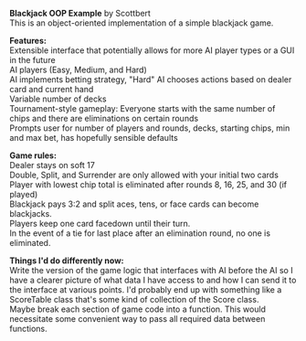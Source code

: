 **Blackjack OOP Example** by Scottbert  
This is an object-oriented implementation of a simple blackjack game.  
  
**Features:**  
Extensible interface that potentially allows for more AI player types or a GUI in the future  
AI players (Easy, Medium, and Hard)  
AI implements betting strategy, "Hard" AI chooses actions based on dealer card and current hand  
Variable number of decks  
Tournament-style gameplay: Everyone starts with the same number of chips and there are eliminations on certain rounds  
Prompts user for number of players and rounds, decks, starting chips, min and max bet, has hopefully sensible defaults  
  
**Game rules:**  
Dealer stays on soft 17  
Double, Split, and Surrender are only allowed with your initial two cards  
Player with lowest chip total is eliminated after rounds 8, 16, 25, and 30 (if played)  
Blackjack pays 3:2 and split aces, tens, or face cards can become blackjacks.  
Players keep one card facedown until their turn.  
In the event of a tie for last place after an elimination round, no one is eliminated.  

**Things I'd do differently now:**  
Write the version of the game logic that interfaces with AI before the AI so I have a clearer picture of what data I have access to and how I can send it to the interface at various points. I'd probably end up with something like a ScoreTable class that's some kind of collection of the Score class.  
Maybe break each section of game code into a function. This would necessitate some convenient way to pass all required data between functions.  
